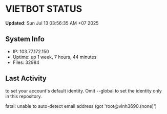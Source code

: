 # VIETBOT STATUS
**Updated**: Sun Jul 13 03:56:35 AM +07 2025

## System Info
- IP: 103.77.172.150
- Uptime: up 1 week, 7 hours, 44 minutes
- Files: 32984

## Last Activity

to set your account's default identity.
Omit --global to set the identity only in this repository.

fatal: unable to auto-detect email address (got 'root@vinh3690.(none)')
